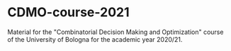 # CDMO-course-2021
Material for the "Combinatorial Decision Making and Optimization" course of the University of Bologna for the academic year 2020/21.
